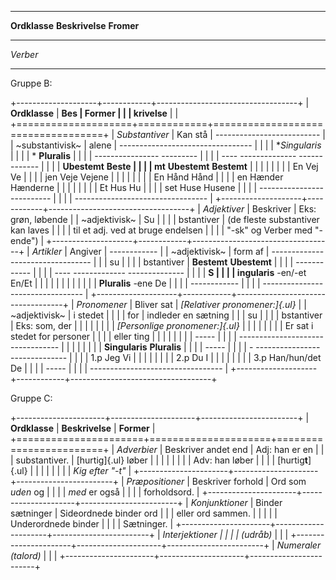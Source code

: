   -----------------------------------------------------------------------
  **Ordklasse**           **Beskrivelse**         **Fromer**
  ----------------------- ----------------------- -----------------------
  *Verber*                                        

                                                  

                                                  

                                                  
  -----------------------------------------------------------------------

Gruppe B:

+--------------------+------------+-----------------------------------+
| **Ordklasse**      | **Bes      | **Former**                        |
|                    | krivelse** |                                   |
+====================+============+===================================+
| *Substantiver*     | Kan stå    |   --------------------------      |
| ~substantivisk~    | alene      | --------------------------------- |
|                    |            |   **Singularis*                   |
|                    |            | *                 **Pluralis**    |
|                    |            |   ---------------- ---------      |
|                    |            | ---- -------------- ------------- |
|                    |            |   **Ubestemt**     **Beste        |
|                    |            | mt**   **Ubestemt**   **Bestemt** |
|                    |            |                                   |
|                    |            |   En Vej           Ve             |
|                    |            | jen         Veje           Vejene |
|                    |            |                                   |
|                    |            |   En Hånd          Hånd           |
|                    |            | en        Hænder         Hænderne |
|                    |            |                                   |
|                    |            |   Et Hus           Hu             |
|                    |            | set         Huse           Husene |
|                    |            |   --------------------------      |
|                    |            | --------------------------------- |
+--------------------+------------+-----------------------------------+
| *Adjektiver*       | Beskriver  | Eks: grøn, løbende                |
| ~adjektivisk~      | Su         |                                   |
|                    | bstantiver | (de fleste substantiver kan laves |
|                    |            | til et adj. ved at bruge endelsen |
|                    |            | "-sk" og Verber med "-ende")      |
+--------------------+------------+-----------------------------------+
| *Artikler*         | Angiver    |   ------------                    |
| ~adjektivisk~      | form af    | --------------------------------- |
|                    | su         |                                   |
|                    | bstantiver |        **Bestemt**   **Ubestemt** |
|                    |            |   ------------                    |
|                    |            | ---- ------------- -------------- |
|                    |            |   **S                             |
|                    |            | ingularis**   -en/-et       En/Et |
|                    |            |                                   |
|                    |            |                                   |
|                    |            | **Pluralis**     -ene          De |
|                    |            |   ------------                    |
|                    |            | --------------------------------- |
+--------------------+------------+-----------------------------------+
| *Pronomener*       | Bliver sat | *[Relativer pronomener:]{.ul}*    |
| ~adjektivisk~      | i stedet   |                                   |
|                    | for        | indleder en sætning               |
|                    | su         |                                   |
|                    | bstantiver | Eks: som, der                     |
|                    |            |                                   |
|                    |            | *[Personlige pronomener:]{.ul}*   |
|                    |            |                                   |
|                    |            | Er sat i stedet for personer      |
|                    |            | eller ting                        |
|                    |            |                                   |
|                    |            |   -----                           |
|                    |            | --------------------------------- |
|                    |            |                                   |
|                    |            |     **Singularis**   **Pluralis** |
|                    |            |   -----                           |
|                    |            | - ---------------- -------------- |
|                    |            |   1.p    Jeg              Vi      |
|                    |            |                                   |
|                    |            |   2.p    Du               I       |
|                    |            |                                   |
|                    |            |   3.p    Han/hun/det      De      |
|                    |            |   -----                           |
|                    |            | --------------------------------- |
+--------------------+------------+-----------------------------------+

Gruppe C:

+----------------------+---------------------+------------------------+
| **Ordklasse**        | **Beskrivelse**     | **Former**             |
+======================+=====================+========================+
| *Adverbier*          | Beskriver andet end | Adj: han er en         |
|                      | substantiver.       | [hurtig]{.ul} løber    |
|                      |                     |                        |
|                      |                     | Adv: han løber         |
|                      |                     | [hurtig**t**]{.ul}     |
|                      |                     |                        |
|                      |                     | *Kig efter "-t"*       |
+----------------------+---------------------+------------------------+
| *Præpositioner*      | Beskriver forhold   | Ord som *uden* og      |
|                      |                     | *med* er også          |
|                      |                     | forholdsord.           |
+----------------------+---------------------+------------------------+
| *Konjunktioner*      | Binder sætninger    | Sideordnede binder ord |
|                      | eller ord sammen.   |                        |
|                      |                     | Underordnede binder    |
|                      |                     | Sætninger.             |
+----------------------+---------------------+------------------------+
| *Interjektioner      |                     |                        |
| (udråb)*             |                     |                        |
+----------------------+---------------------+------------------------+
| *Numeraler (talord)* |                     |                        |
+----------------------+---------------------+------------------------+
